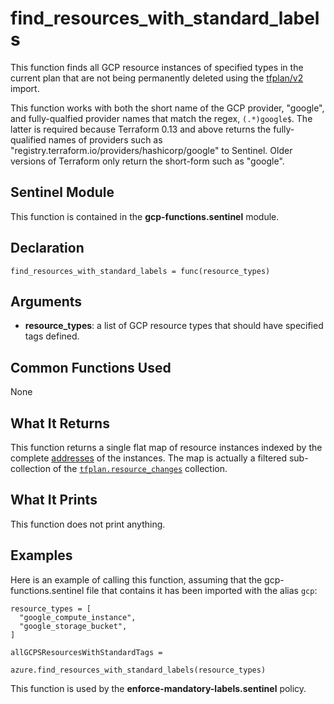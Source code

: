 # find_resources_with_standard_labels

This function finds all GCP resource instances of specified types in the current plan that are not being permanently deleted using the [tfplan/v2](https://www.terraform.io/docs/cloud/sentinel/import/tfplan-v2.html) import.

This function works with both the short name of the GCP provider, "google", and fully-qualfied provider names that match the regex, `(.*)google$`. The latter is required because Terraform 0.13 and above returns the fully-qualified names of providers such as "registry.terraform.io/providers/hashicorp/google" to Sentinel. Older versions of Terraform only return the short-form such as "google".

## Sentinel Module

This function is contained in the **gcp-functions.sentinel** module.

## Declaration

`find_resources_with_standard_labels = func(resource_types)`

## Arguments

* **resource_types**: a list of GCP resource types that should have specified tags defined.

## Common Functions Used

None

## What It Returns

This function returns a single flat map of resource instances indexed by the complete [addresses](https://www.terraform.io/docs/internals/resource-addressing.html) of the instances. The map is actually a filtered sub-collection of the [`tfplan.resource_changes`](https://www.terraform.io/docs/cloud/sentinel/import/tfplan-v2.html#the-resource_changes-collection) collection.

## What It Prints

This function does not print anything.

## Examples

Here is an example of calling this function, assuming that the gcp-functions.sentinel file that contains it has been imported with the alias `gcp`:
```
resource_types = [
  "google_compute_instance",
  "google_storage_bucket",
]

allGCPSResourcesWithStandardTags =  
                        azure.find_resources_with_standard_labels(resource_types)
```

This function is used by the **enforce-mandatory-labels.sentinel** policy.
